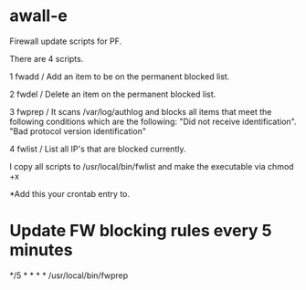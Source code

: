 # awall-e
Firewall update scripts for PF.

There are 4 scripts.

1 fwadd / Add an item to be on the permanent blocked list.

2 fwdel / Delete an item on the permanent blocked list.

3 fwprep / It scans /var/log/authlog and blocks all items that meet the following conditions which are the following:
  "Did not receive identification".
  "Bad protocol version identification"
  
4 fwlist / List all IP's that are blocked currently.

I copy all scripts to /usr/local/bin/fwlist and make the executable via chmod +x

*Add this your crontab entry to.
# Update FW blocking rules every 5 minutes
*/5 * * * * /usr/local/bin/fwprep

 
